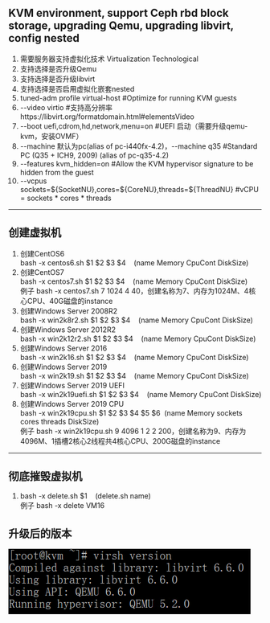 <h2>KVM environment, support Ceph rbd block storage, upgrading Qemu,  upgrading libvirt, config nested<br /> </h2>
 <ol>
<li>需要服务器支持虚拟化技术 Virtualization Technological</li>
<li>支持选择是否升级Qemu</li>
<li>支持选择是否升级libvirt</li>
<li>支持选择是否启用虚拟化嵌套nested</li>
<li>tuned-adm profile virtual-host   #Optimize for running KVM guests</li>
<li>--video virtio   #支持高分辨率https://libvirt.org/formatdomain.html#elementsVideo</li>
<li>--boot uefi,cdrom,hd,network,menu=on   #UEFI 启动（需要升级qemu-kvm，安装OVMF）</li>
<li>--machine 默认为pc(alias of pc-i440fx-4.2)，--machine q35   #Standard PC (Q35 + ICH9, 2009) (alias of pc-q35-4.2)</li>
<li>--features kvm_hidden=on  #Allow the KVM hypervisor signature to be hidden from the guest</li>
<li>--vcpus sockets=${SocketNU},cores=${CoreNU},threads=${ThreadNU}  #vCPU = sockets * cores * threads</li>
</ol>
 <hr />
 
 <h2>创建虚拟机<br /></h2>
     <ol>
<li>创建CentOS6</li>
    bash -x centos6.sh $1&nbsp;$2&nbsp;$3&nbsp;$4&nbsp;&nbsp;&nbsp;&nbsp;(name Memory CpuCont  DiskSize)<br />
<li>创建CentOS7</li>
    bash -x centos7.sh $1&nbsp;$2&nbsp;$3&nbsp;$4&nbsp;&nbsp;&nbsp;&nbsp;(name Memory CpuCont  DiskSize)<br />
    例子 bash -x centos7.sh 7 1024 4 40，创建名称为7、内存为1024M、4核心CPU、40G磁盘的instance<br />
<li>创建Windows Server 2008R2</li>
    bash -x win2k8r2.sh $1&nbsp;$2&nbsp;$3&nbsp;$4&nbsp;&nbsp;&nbsp;&nbsp;(name Memory CpuCont  DiskSize)<br />
<li>创建Windows Server 2012R2</li>
    bash -x win2k12r2.sh $1&nbsp;$2&nbsp;$3&nbsp;$4&nbsp;&nbsp;&nbsp;&nbsp;(name Memory CpuCont  DiskSize)<br />
<li>创建Windows Server 2016</li>
    bash -x win2k16.sh $1&nbsp;$2&nbsp;$3&nbsp;$4&nbsp;&nbsp;&nbsp;&nbsp;(name Memory CpuCont  DiskSize)<br />
    <li>创建Windows Server 2019</li>
    bash -x win2k19.sh $1&nbsp;$2&nbsp;$3&nbsp;$4&nbsp;&nbsp;&nbsp;&nbsp;(name Memory CpuCont  DiskSize)<br />
    <li>创建Windows Server 2019 UEFI</li>
    bash -x win2k19uefi.sh $1&nbsp;$2&nbsp;$3&nbsp;$4&nbsp;&nbsp;&nbsp;&nbsp;(name Memory CpuCont  DiskSize)<br />
    <li>创建Windows Server 2019 CPU</li>
    bash -x win2k19cpu.sh $1&nbsp;$2&nbsp;$3&nbsp;$4&nbsp;$5&nbsp;$6&nbsp;&nbsp;(name Memory sockets cores  threads DiskSize)<br />
    例子 bash -x win2k19cpu.sh 9 4096 1 2 2 200，创建名称为9、内存为4096M、1插槽2核心2线程共4核心CPU、200G磁盘的instance<br />
    </ol>
 <hr />

  <h2>彻底摧毁虚拟机</h2>
 <ol>
<li>bash -x delete.sh&nbsp;$1&nbsp;&nbsp;&nbsp;&nbsp;(delete.sh name)</li>
    例子 bash -x delete VM16<br />
</ol>
    <h2>升级后的版本</h2>
 <img src="https://raw.githubusercontent.com/asuhu/qemu-kvm/master/kvm.png"  alt="virsh version" />